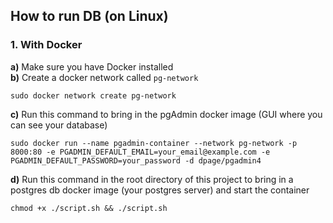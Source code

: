 ## How to run DB (on Linux)

### 1. With Docker

**a)** Make sure you have Docker installed  
**b)** Create a docker network called `pg-network`  
```
sudo docker network create pg-network
```
**c)** Run this command to bring in the pgAdmin docker image (GUI where you can see your database)
```
sudo docker run --name pgadmin-container --network pg-network -p 8000:80 -e PGADMIN_DEFAULT_EMAIL=your_email@example.com -e PGADMIN_DEFAULT_PASSWORD=your_password -d dpage/pgadmin4
```
**d)** Run this command in the root directory of this project to bring in a postgres db docker image (your postgres server) and start the container
```
chmod +x ./script.sh && ./script.sh
```
